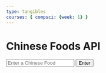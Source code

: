 ```yaml
---
type: tangibles
courses: { compsci: {week: 1} }
---
```


# Chinese Foods API
<html>
    <input type="text" id="searchBox" placeholder="Enter a Chinese Food">
    <button onclick="search()">Enter</button>
    <div id="container"></div>
    <p id="results"></p>
</html>
<script>
    document.getElementById("container").innerHTML = ""
    let results = []
    async function fetchData() {
        const url = 'https://chinese-food-db.p.rapidapi.com/';
        const options = {
            method: 'GET',
            headers: {
                'X-RapidAPI-Key': '460f88d59amsh76ca8a31ce1e3e8p1980d4jsn45f1c423170f',
                'X-RapidAPI-Host': 'chinese-food-db.p.rapidapi.com'
            }
        };
        try {
            const response = await fetch(url, options);
            const result = await response.text();
            results = JSON.parse(result)
            tableMake(results)
            // console.log(result);
        } catch (error) {
            console.error(error);
        }
    }
    fetchData()
    async function search() {
        const searchText = document.getElementById("searchBox").value;
        const searchResults = results.filter(item => item.title.toLowerCase().includes(searchText.toLowerCase()));
        console.log("Search results:", searchResults);
        if (searchResults.length === 0) {
            console.log("No results found.");
            document.getElementById("container").innerHTML = "No Results"
        } else {
            document.getElementById("container").innerHTML = ""
            tableMake(searchResults);
        }
    }
    function tableMake(searchResults){
        console.log("se")
        let container = document.getElementById("container");
        container.innerHTML=""
        let table = document.createElement("table");
        let cols = Object.keys(searchResults[0]);
        let thead = document.createElement("thead");
        let tr = document.createElement("tr");
        cols.forEach((item) => {
            if (item == "id"){
                return;
            }
            let th = document.createElement("th");
            th.innerText = item;
            tr.appendChild(th);
        });
        thead.appendChild(tr);
        table.append(tr)
        searchResults.forEach((item) => {
            let tr = document.createElement("tr");
            let vals = Object.values(item);
            vals.forEach((elem) => {
                if (!isNaN(elem)){
                    return;
                }
                let td = document.createElement("td");
                if(elem.includes("https://apipics.s3.amazonaws.com/chinese_recipes_api/")){
                    console.log("el")
                    let pic = '<img src="'+elem+'" height="100" width="100">'
                    td.innerHTML = pic
                } else{
                    console.log("hdb")
                    td.innerText = elem;
                }
                tr.appendChild(td);
            });
            table.appendChild(tr);
         });
         container.appendChild(table)
    }

</script>